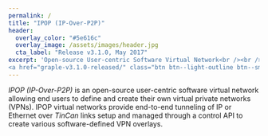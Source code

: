 ```yaml
---
permalink: /
title: "IPOP (IP-Over-P2P)"
header:
  overlay_color: "#5e616c"
  overlay_image: /assets/images/header.jpg
  cta_label: "Release v3.1.0, May 2017"
excerpt: 'Open-source User-centric Software Virtual Network<br /><br />
<a href="graple-v3.1.0-released/" class="btn btn--light-outline btn--small">Release v3.1.0, May 2017</a>'
---
```

*IPOP (IP-Over-P2P)* is an open-source user-centric software virtual network allowing end users to define and create their own virtual private networks (VPNs). IPOP virtual networks provide end-to-end tunneling of IP or Ethernet over *TinCan* links setup and managed through a control API to create various software-defined VPN overlays.